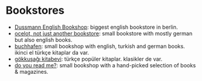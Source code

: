 # Bookstores

* [Dussmann English Bookshop](https://kulturkaufhaus.buchhandlung.de/shop/magazine/100260/english_international.html): biggest english bookstore in berlin.
* [ocelot, not just another bookstore](https://www.instagram.com/ocelotberlin/?hl=en): small bookstore with mostly german but also english books. 
* [buchhafen](https://buchhafen-berlin.de/en/uber/): small bookshop with english, turkish and german books. ikinci el türkçe kitaplar da var.
* [gökkuşağı kitabevi](https://www.regenbogen-buch.net/de/): türkçe popüler kitaplar. klasikler de var.
* [do you read me?](https://doyoureadme.de/): small bookshop with a hand-picked selection of books & magazines.
